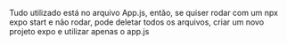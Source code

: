 Tudo utilizado está no arquivo App.js, então, se quiser rodar com um npx expo start e não rodar, pode deletar todos os arquivos, criar um novo projeto expo e utilizar apenas o app.js
